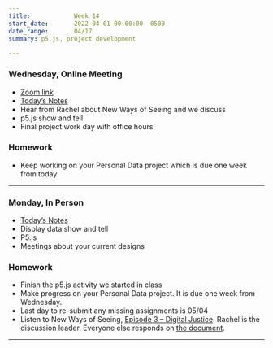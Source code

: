 ```yaml
---
title:            Week 14
start_date:       2022-04-01 00:00:00 -0500
date_range:       04/17
summary: p5.js, project development

---
```


### Wednesday, Online Meeting

- [Zoom link](https://zoom.us/j/7047994536?pwd=RThBZ0oyWHd5M2RZcmFNQUVwUFJHUT09)
- [Today&rsquo;s Notes](https://paper.dropbox.com/doc/Penn-Art-of-the-Web-S22-Week-12b--Bf9gknq47WXUG0UYOnhG4g2rAQ-jeUG3PGihdtwBWw36eaZY)
- Hear from Rachel about New Ways of Seeing and we discuss
- p5.js show and tell
- Final project work day with office hours

### Homework
- Keep working on your Personal Data project which is due one week from today

--- 



### Monday, In Person

- [Today&rsquo;s Notes](https://paper.dropbox.com/doc/Penn-Week-14a-p5--Bf3pLS2WXfLgkq3BFeAwkrkFAQ-tTWFOWquPvtOFXV9MfEVB)
- Display data show and tell
- P5.js
- Meetings about your current designs

### Homework
- Finish the p5.js activity we started in class
- Make progress on your Personal Data project. It is due one week from Wednesday.
- Last day to re-submit any missing assignments is 05/04
- Listen to New Ways of Seeing, [Episode 3 – Digital Justice](https://www.bbc.co.uk/programmes/m0004mc4). Rachel is the discussion leader. Everyone else responds on [the document](https://paper.dropbox.com/doc/Penn-Art-of-Web-S22-Reading-Reflections--Bf2OiohMhACsRngSX5k0FUkrAQ-1UUZlQIbgmKjouZ5Tl2TE).




---
